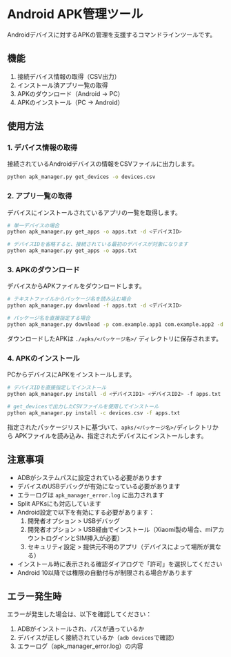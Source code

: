 # Android APK管理ツール

Androidデバイスに対するAPKの管理を支援するコマンドラインツールです。

## 機能

1. 接続デバイス情報の取得（CSV出力）
2. インストール済アプリ一覧の取得
3. APKのダウンロード（Android → PC）
4. APKのインストール（PC → Android）

## 使用方法

### 1. デバイス情報の取得

接続されているAndroidデバイスの情報をCSVファイルに出力します。

```bash
python apk_manager.py get_devices -o devices.csv
```

### 2. アプリ一覧の取得

デバイスにインストールされているアプリの一覧を取得します。

```bash
# 単一デバイスの場合
python apk_manager.py get_apps -o apps.txt -d <デバイスID>

# デバイスIDを省略すると、接続されている最初のデバイスが対象になります
python apk_manager.py get_apps -o apps.txt
```

### 3. APKのダウンロード

デバイスからAPKファイルをダウンロードします。

```bash
# テキストファイルからパッケージ名を読み込む場合
python apk_manager.py download -f apps.txt -d <デバイスID>

# パッケージ名を直接指定する場合
python apk_manager.py download -p com.example.app1 com.example.app2 -d <デバイスID>
```

ダウンロードしたAPKは `./apks/<パッケージ名>/` ディレクトリに保存されます。

### 4. APKのインストール

PCからデバイスにAPKをインストールします。

```bash
# デバイスIDを直接指定してインストール
python apk_manager.py install -d <デバイスID1> <デバイスID2> -f apps.txt

# get_devicesで出力したCSVファイルを使用してインストール
python apk_manager.py install -c devices.csv -f apps.txt
```

指定されたパッケージリストに基づいて、`apks/<パッケージ名>/`ディレクトリから
APKファイルを読み込み、指定されたデバイスにインストールします。

## 注意事項

- ADBがシステムパスに設定されている必要があります
- デバイスのUSBデバッグが有効になっている必要があります
- エラーログは `apk_manager_error.log` に出力されます
- Split APKsにも対応しています
- Android設定で以下を有効にする必要があります：
  1. 開発者オプション > USBデバッグ
  2. 開発者オプション > USB経由でインストール（Xiaomi製の場合、miアカウントログインとSIM挿入が必要）
  3. セキュリティ設定 > 提供元不明のアプリ（デバイスによって場所が異なる）
- インストール時に表示される確認ダイアログで「許可」を選択してください
- Android 10以降では権限の自動付与が制限される場合があります

## エラー発生時

エラーが発生した場合は、以下を確認してください：

1. ADBがインストールされ、パスが通っているか
2. デバイスが正しく接続されているか（`adb devices`で確認）
3. エラーログ（apk_manager_error.log）の内容